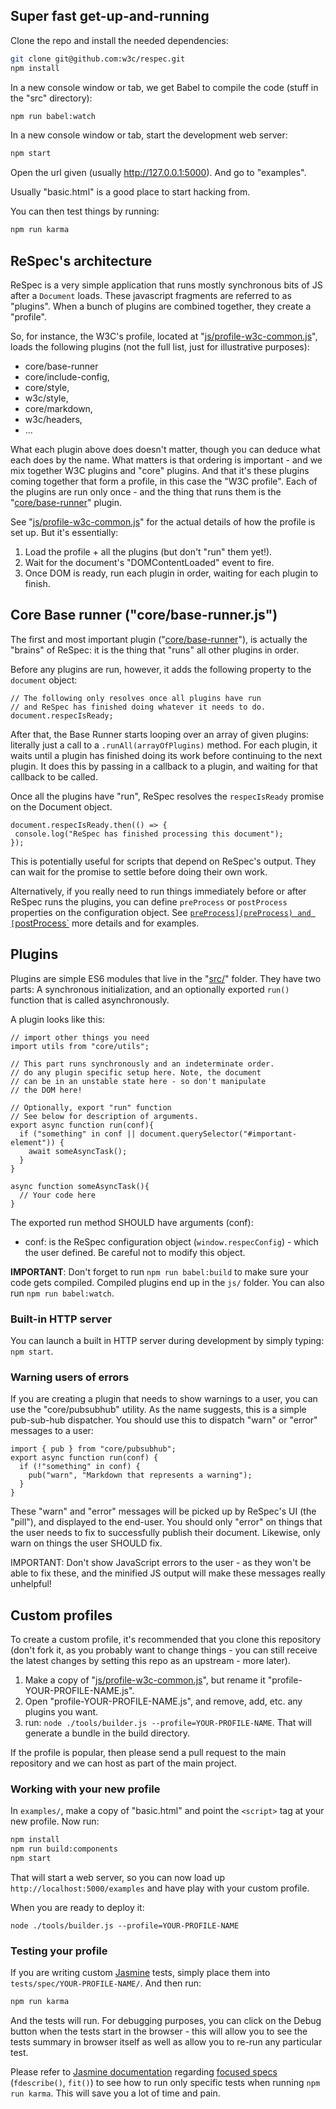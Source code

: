 ## Super fast get-up-and-running
Clone the repo and install the needed dependencies:

```Bash
git clone git@github.com:w3c/respec.git
npm install
```

In a new console window or tab, we get Babel to compile the code (stuff in the "src" directory): 

```Bash
npm run babel:watch 
```

In a new console window or tab, start the development web server: 
```Bash
npm start
```

Open the url given (usually http://127.0.0.1:5000). And go to "examples". 

Usually "basic.html" is a good place to start hacking from.  

You can then test things by running:

```Bash
npm run karma
```

## ReSpec's architecture  
ReSpec is a very simple application that runs mostly synchronous bits of JS after a `Document` loads. These javascript fragments are referred to as "plugins". When a bunch of plugins are combined together, they create a "profile".  

So, for instance, the W3C's profile, located at "[js/profile-w3c-common.js](https://github.com/w3c/respec/blob/develop/js/profile-w3c-common.js)", loads the following plugins (not the full list, just for illustrative purposes): 

  * core/base-runner 
  * core/include-config, 
  * core/style, 
  * w3c/style, 
  * core/markdown, 
  * w3c/headers, 
  * ...   

What each plugin above does doesn't matter, though you can deduce what each does by the name. What matters is that ordering is important - and we mix together W3C plugins and "core" plugins. And that it's these plugins coming together that form a profile, in this case the "W3C profile". Each of the plugins are run only once - and the thing that runs them is the "[core/base-runner](https://github.com/w3c/respec/blob/develop/src/core/base-runner.js)" plugin.   

See  "[js/profile-w3c-common.js](https://github.com/w3c/respec/blob/develop/js/profile-w3c-common.js)" for the actual details of how the profile is set up. But it's essentially: 

1. Load the profile + all the plugins (but don't "run" them yet!).  
1. Wait for the document's "DOMContentLoaded" event to fire.  
1. Once DOM is ready, run each plugin in order, waiting for each plugin to finish.  

## Core Base runner ("core/base-runner.js") 
The first and most important plugin ("[core/base-runner](https://github.com/w3c/respec/blob/develop/src/core/base-runner.js)"), is actually the "brains" of ReSpec: it is the thing that "runs" all other plugins in order.  

Before any plugins are run, however, it adds the following property to the `document` object: 

```JS 
// The following only resolves once all plugins have run 
// and ReSpec has finished doing whatever it needs to do. 
document.respecIsReady; 
``` 

After that, the Base Runner starts looping over an array of given plugins: literally just a call to a `.runAll(arrayOfPlugins)` method. For each plugin, it waits until a plugin has finished doing its work before continuing to the next plugin. It does this by passing in a callback to a plugin, and waiting for that callback to be called.  

Once all the plugins have "run", ReSpec resolves the `respecIsReady` promise on the Document object.   

```JS
document.respecIsReady.then(() => { 
 console.log("ReSpec has finished processing this document"); 
}); 
``` 

This is potentially useful for scripts that depend on ReSpec's output. They can wait for the promise to settle before doing their own work.  

Alternatively, if you really need to run things immediately before or after ReSpec runs the plugins, you can define `preProcess` or `postProcess` properties on the configuration object. See [`preProcess](preProcess) and [`postProcess`](postProcess) more details and for examples. 

## Plugins 
Plugins are simple ES6 modules that live in the "[src/](https://github.com/w3c/respec/tree/develop/src)" folder. They have two parts: A synchronous initialization, and an optionally exported `run()` function that is called asynchronously. 

A plugin looks like this: 

```JS 
// import other things you need
import utils from "core/utils";

// This part runs synchronously and an indeterminate order.  
// do any plugin specific setup here. Note, the document
// can be in an unstable state here - so don't manipulate
// the DOM here! 

// Optionally, export "run" function
// See below for description of arguments.
export async function run(conf){  
  if ("something" in conf || document.querySelector("#important-element")) {
    await someAsyncTask();
  }
}

async function someAsyncTask(){
  // Your code here
}
``` 

The exported run method SHOULD have arguments (conf): 

 * conf: is the ReSpec configuration object (`window.respecConfig`) - which the user defined. Be careful not to modify this object.

**IMPORTANT**: Don't forget to run `npm run babel:build` to make sure your code gets compiled. Compiled plugins end up in the `js/` folder. You can also run `npm run babel:watch`.  

### Built-in HTTP server
You can launch a built in HTTP server during development by simply typing: `npm start`.

### Warning users of errors 
If you are creating a plugin that needs to show warnings to a user, you can use the "core/pubsubhub" utility. As the name suggests, this is a simple pub-sub-hub dispatcher. You should use this to dispatch "warn" or "error" messages to a user:  

```JS 
import { pub } from "core/pubsubhub";
export async function run(conf) {
  if (!"something" in conf) {
    pub("warn", "Markdown that represents a warning");
  }
}
``` 

These "warn" and "error" messages will be picked up by ReSpec's UI (the "pill"), and displayed to the end-user. You should only "error" on things that the user needs to fix to successfully publish their document. Likewise, only warn on things the user SHOULD fix. 

IMPORTANT: Don't show JavaScript errors to the user - as they won't be able to fix these, and the minified JS output will make these messages really unhelpful!

## Custom profiles
To create a custom profile, it's recommended that you clone this repository (don't fork it, as you probably want to change things - you can still receive the latest changes by setting this repo as an upstream - more later). 

1. Make a copy of "[js/profile-w3c-common.js](https://github.com/w3c/respec/blob/develop/js/profile-w3c-common.js)", but rename it "profile-YOUR-PROFILE-NAME.js". 
1. Open "profile-YOUR-PROFILE-NAME.js", and remove, add, etc. any plugins you want. 
1. run: `node ./tools/builder.js --profile=YOUR-PROFILE-NAME`. That will generate a bundle in the build directory.

If the profile is popular, then please send a pull request to the main repository and we can host as part of the main project.

### Working with your new profile
In `examples/`, make a copy of "basic.html" and point the `<script>` tag at your new profile. Now run:

```Bash
npm install
npm run build:components
npm start
```

That will start a web server, so you can now load up `http://localhost:5000/examples` and have play with your custom profile.

When you are ready to deploy it:

```
node ./tools/builder.js --profile=YOUR-PROFILE-NAME
``` 

### Testing your profile
If you are writing custom [Jasmine](https://jasmine.github.io/) tests, simply place them into `tests/spec/YOUR-PROFILE-NAME/`. And then run:

```bash
npm run karma
```

And the tests will run. For debugging purposes, you can click on the Debug button when the tests start in the browser - this will allow you to see the tests summary in browser itself as well as allow you to re-run any particular test. 

Please refer to [Jasmine documentation](https://jasmine.github.io) regarding [focused specs](https://jasmine.github.io/2.1/focused_specs.html) (`fdescribe()`, `fit()`) to see how to run only specific tests when running `npm run karma`. This will save you a lot of time and pain. 